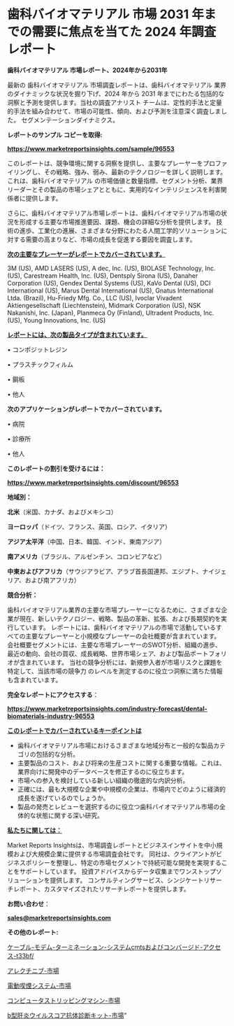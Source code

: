 # 歯科バイオマテリアル 市場 2031 年までの需要に焦点を当てた 2024 年調査レポート

<strong>歯科バイオマテリアル 市場レポート、2024年から2031年</strong>

最新の 歯科バイオマテリアル 市場調査レポートは、歯科バイオマテリアル 業界のダイナミックな状況を掘り下げ、2024 年から 2031 年までにわたる包括的な洞察と予測を提供します。当社の調査アナリスト チームは、定性的手法と定量的手法を組み合わせて、市場の可能性、傾向、および予測を注意深く調査しました。 セグメンテーションダイナミクス。



<strong>レポートのサンプル コピーを取得:</strong> <a href=https://www.marketreportsinsights.com/sample/96553>

<strong><u>https://www.marketreportsinsights.com/sample/96553</u></strong></a>

このレポートは、競争環境に関する洞察を提供し、主要なプレーヤーをプロファイリングし、その戦略、強み、弱み、最新のテクノロジーを詳しく説明します。 これは、歯科バイオマテリアル の市場価値と数量指標、セグメント分析、業界リーダーとその製品の市場シェアとともに、実用的なインテリジェンスを利害関係者に提供します。

さらに、歯科バイオマテリアル市場レポートは、歯科バイオマテリアル市場の状況を形成する主要な市場推進要因、課題、機会の詳細な分析を提供します。 技術の進歩、工業化の進展、さまざまな分野にわたる人間工学的ソリューションに対する需要の高まりなど、市場の成長を促進する要因を調査します。



<strong><u>次の主要なプレーヤーがレポートでカバーされています。</u></strong>

3M (US), AMD LASERS (US), A dec, Inc. (US), BIOLASE Technology, Inc. (US), Carestream Health, Inc. (US), Dentsply Sirona (US), Danaher Corporation (US), Gendex Dental Systems (US), KaVo Dental (US), DCI International (US), Marus Dental International (US), Gnatus International Ltda. (Brazil), Hu-Friedy Mfg. Co., LLC (US), Ivoclar Vivadent Aktiengesellschaft (Liechtenstein), Midmark Corporation (US), NSK Nakanishi, Inc. (Japan), Planmeca Oy (Finland), Ultradent Products, Inc. (US), Young Innovations, Inc. (US)



<strong><u><b>レポートには、次の製品タイプが含まれています。</b></u></strong>

• コンポジットレジン

• プラスチックフィルム

• 鋼板

• 他人



<strong><b>次のアプリケーションがレポートでカバーされています。</b></strong>

• 病院

• 診療所

• 他人



<strong><b>このレポートの割引を受けるには：</b></strong><a href=https://www.marketreportsinsights.com/discount/96553>

<strong><u>https://www.marketreportsinsights.com/discount/96553</u></strong></a>



<strong>地域別：</strong>



<strong>北米</strong>（米国、カナダ、およびメキシコ）



<strong>ヨーロッパ</strong>（ドイツ、フランス、英国、ロシア、イタリア）



<strong>アジア太平洋</strong>（中国、日本、韓国、インド、東南アジア）



<strong>南アメリカ</strong>（ブラジル、アルゼンチン、コロンビアなど）



<strong>中東およびアフリカ</strong>（サウジアラビア、アラブ首長国連邦、エジプト、ナイジェリア、および南アフリカ）



<strong>競合分析：</strong>

歯科バイオマテリアル業界の主要な市場プレーヤーになるために、さまざまな企業が現在、新しいテクノロジー、戦略、製品の革新、拡張、および長期契約を実行しています。 レポートには、歯科バイオマテリアルの市場で活動しているすべての主要なプレーヤーと小規模なプレーヤーの会社概要が含まれています。 会社概要セグメントには、主要な市場プレーヤーのSWOT分析、組織の進歩、最近の動向、会社の買収、成長戦略、世界市場シェア、および製品ポートフォリオが含まれています。 当社の競争分析には、新規参入者が市場リスクと課題を特定して、当該市場の競争力 のレベルを測定するのに役立つ洞察に満ちた情報も含まれています。



<strong>完全なレポートにアクセスする</strong>：

<a href=https://www.marketreportsinsights.com/industry-forecast/dental-biomaterials-industry-96553>

<strong><u>https://www.marketreportsinsights.com/industry-forecast/dental-biomaterials-industry-96553</u></strong></a>



<strong><u><b>このレポートでカバーされているキーポイントは</b></u></strong>
<ul>
  <li>歯科バイオマテリアル市場におけるさまざまな地域分布と一般的な製品カテゴリの包括的な分析。</li>
  <li>主要製品のコスト、および将来の生産コストに関する重要な情報。これは、業界向けに開発中のデータベースを修正するのに役立ちます。</li>
  <li>市場への参入を検討している新しい組織の徹底的な内訳分析。</li>
  <li>正確には、最も大規模な企業や中規模の企業は、市場内でどのように経済的成長を遂げているのでしょうか。</li>
  <li>製品の発売とレビューを選択するのに役立つ歯科バイオマテリアル市場の全体的な状態に関する深い研究。</li>
</ul>


<strong><u><b>私たちに関しては：</b></u></strong>

Market Reports Insightsは、市場調査レポートとビジネスインサイトを中小規模および大規模企業に提供する市場調査会社です。 同社は、クライアントがビジネスポリシーを整理し、特定の市場セグメントで持続可能な開発を実現することをサポートしています。 投資アドバイスからデータ収集までワンストップソリューションを提供します。 コンサルティングサービス、シンジケートリサーチレポート、カスタマイズされたリサーチレポートを提供します。



<strong><b>お問い合わせ</b></strong>：

<a href=mailto:sales@marketreportsinsights.com>

<strong><u>sales@marketreportsinsights.com</u></strong></a>



<strong>その他のレポート:</strong>

<a href=https://www.linkedin.com/pulse/ケーブル-モデム-ターミネーション-システムcmtsおよびコンバージド-アクセス-t33bf/>ケーブル-モデム-ターミネーション-システムcmtsおよびコンバージド-アクセス-t33bf/</a>

<a href=https://www.linkedin.com/pulse/アレクチニブ-市場-2023-swot-分析と最新イノベーション-2030-wbeof/>アレクチニブ-市場</a>

<a href=https://www.linkedin.com/pulse/電動喫煙システム-市場-2023-年のダイナミクスとビジネストレンド-2030-2lnsf/>電動喫煙システム-市場</a>

<a href=https://www.linkedin.com/pulse/コンピュータストリッピングマシン-市場-2023-総利益と主要ベンダー-2030-l2gff/>コンピュータストリッピングマシン-市場</a>

<a href=https://www.linkedin.com/pulse/b型肝炎ウイルスコア抗体診断キット-市場-2023-最新の-cagr-および成長分析-2030-pr-news-hub-g4tvf/>b型肝炎ウイルスコア抗体診断キット-市場</a>"
